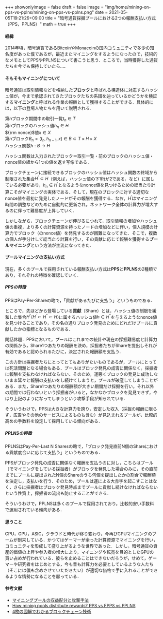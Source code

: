 +++
showonlyimage = false
draft = false
image = "img/home/mining-on-pps-vs-pplns/mining-on-pps-vs-pplns.png"
date = 2021-05-05T19:21:29+09:00
title = "暗号通貨採掘プールにおける2つの報酬支払い方式（PPS，PPLNS）"
math = true
+++

<!--more-->

#### 経緯

2014年頃，暗号通貨であるBitcoinやMonacoinの国内コミュニティで多少の知名度があった僕であるが，最近またマイニングをするようになったので，技術的なメモとしてPPSやPPLNSについて書こうと思う．ところで，当時獲得した通貨たちを今でも保持していたら…．

#### そもそもマイニングについて

暗号通貨は取引情報などを格納した**ブロック**と呼ばれる構造体に対応するハッシュ値が，今まで承認されてきたブロックたちの系譜を辿っているかどうかを検証する**マイニング**と呼ばれる作業の報酬として獲得することができる．具体的には，以下の登場人物たちを用いて説明される．

第$n$ブロック期間中の取引一覧$t_n\in T$  
第$n$ブロックのハッシュ値$h_n\in H$  
${\rm nonce}$値$x\in X$  
第$n$ブロック$B_n=(t_n,h_{n-1},x)\in B\subset T\times H\times X$  
ハッシュ関数$h:B\rightarrow H$

ハッシュ関数は入力されたブロック＝取引一覧・前のブロックのハッシュ値・nonce値の組から1つの値を返す写像である．

ブロックチェーンに接続できるブロックのハッシュ値はハッシュ関数の終域から制限された集合$H^\prime\subset H$（例えば，ハッシュ値の下1桁が2である，など）に属している必要があり，$h_n\in H^\prime$となるようなnonce値を見つけるための総当たり計算こそがマイニングの実体である．そして，現在のブロックに対する適切なnonce値を最初に発見したノードがその報酬を獲得する．なお，$H^\prime$はマイニング時間の調整などのために自動的に更新され，ネットワーク全体の計算力が増大するのに伴って難易度が上昇していく．

しかしながら，ブロックチェーンが伸びるにつれて，取引情報の増加やハッシュ値の重複，より多くの計算資源を持ったノードの増加などに伴い，個人規模の計算力でブロック（のnonce値）を発見するのが困難になってきた．そこで，複数の個人が手分けして総当たり計算を行い，その貢献に応じて報酬を獲得する**プールマイニング**という方法が主流になってきた．

#### プールマイニングの支払い方式
現在，多くのプールで採用されている報酬支払い方式は**PPS**と**PPLNS**の2種類であり，それぞれの特徴を確認していく．

##### PPSの特徴
PPSはPay-Per-Shareの略で，「貢献があるたびに支払う」というものである．

ところで，先ほどから登場している**貢献**（Share）とは，ハッシュ値の制限を緩和した集合$H^{\prime\prime}(H^\prime\subset H^{\prime\prime}\subset H)$に属するハッシュ値$h\in H^{\prime\prime}$を与えるようなnonce値を見つけることであり，その名の通りブロック発見のためにどれだけプールに貢献したかの指標となるものである．

閑話休題．PPSにおいて，プールはこれまでの統計や現在の採掘難易度と計算力の関係から，Share1つあたりの報酬を決め，採掘者たちがShareを提出しそれが有効であると認められるたびに，決定された報酬額を支払う．

この方針は採掘者たちにとってとてもありがたいものであるが，プールにとっては死活問題となる場合もある．プールはブロック発見の成否に関係なく，採掘者に報酬を支払わなければならない．そのため，運悪くブロックの発見に成功しないまま延々と報酬の支払いをし続けてしまうと，プールが破産してしまうことがある．また，Share1つあたりの報酬額が大きい期間だけ採掘を行い，それ以外の期間では行わないという採掘者がいると，なかなかブロックを発見できず，やはり上記のようになってしまうという攻撃手段が知られている．

そういうわけで，PPSは大きな計算力を誇り，安定した収入（採掘の報酬に限らず，広告やその他のサービスによるものも含む）が見込まれるプールが，比較的高めの手数料を設定して採用している傾向がある．

##### PPLNSの特徴
PPLNSはPay-Per-Last N Sharesの略で，「ブロック発見直前N個のShareにおける貢献度合いに応じて支払う」というものである．

PPSがブロック発見の成否に関係なく報酬を支払うのに対し，こちらはプール（でマイニングをしている採掘者）がブロックを発見した場合のみに，その直前までにプールに提出されたN個のShareのうち何個を提出したかの割合で報酬額を決定し，支払いを行う．そのため，プールは運による大赤字を起こすことはなく，さらに採掘者はブロック発見時点までプールに貢献し続けなければならないという性質上，採掘者の流出も防止することができる．

そういうわけで，PPLNSは多くのプールで採用されており，比較的安い手数料で運用されている傾向がある．

#### 思うこと
CPU，GPU，ASIC，クラウドと時代が移り変わり，今再びGPUマイニングのブームが到来している．かつてはゲーマーが余った計算資源でマイニングを行い，コミュニティを形成して盛り上がるような世界であった．しかし，暗号通貨の資産的価値の上昇や参入者の増大により，マイニングや転売を目的としたGPUの買い占めが行われている．彼らを止めることはできないだろうが，せめて，ゲーマーや研究者をはじめとする，今も昔も計算力を必要としているような人たち（そこには僕も含めさせていただきたい）が適切な価格で手に入れることができるような情勢になることを願っている．

#### 参考文献
- [マイニングプールの収益配分と攻撃手法](https://www.slideshare.net/mosa_siru/ss-88102219)
- [How mining pools distribute rewards? PPS vs FPPS vs PPLNS](https://www.nicehash.com/blog/post/how-mining-pools-distribute-rewards-pps-vs-fpps-vs-pplns)
- [4枚の図解でわかるブロックチェーン技術](https://persol-tech-s.co.jp/corporate/security/article.html?id=69)